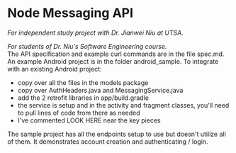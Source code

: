 # Node Messaging API
*For independent study project with Dr. Jianwei Niu at UTSA.*

*For students of Dr. Niu's Software Engineering course.*  
The API specification and example curl commands are in the file spec.md. An example Android project is in the folder android_sample. To integrate with an existing Android project:
- copy over all the files in the models package
- copy over AuthHeaders.java and MessagingService.java
- add the 2 retrofit libraries in app/build.gradle
- the service is setup and in the activity and fragment classes, you'll need to pull lines of code from there as needed
- I've commented LOOK HERE near the key pieces

The sample project has all the endpoints setup to use but doesn't utilize all of them. It demonstrates account creation and authenticating / login.
